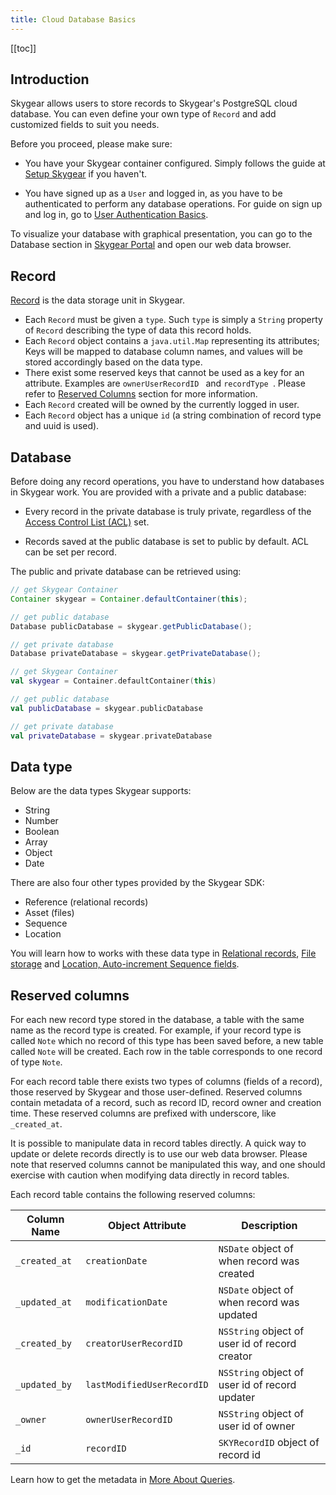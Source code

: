 ```yaml
---
title: Cloud Database Basics
---
```


[[toc]]


## Introduction

Skygear allows users to store records to Skygear's PostgreSQL cloud database.
You can even define your own type of `Record` and add customized fields to suit
you needs.

Before you proceed, please make sure:
- You have your Skygear container configured. Simply follows the guide at
[Setup Skygear][doc-setup-skygear] if you haven't.

- You have signed up as a `User` and logged in, as you have to be authenticated
to perform any database operations. For guide on sign up and log in, go to
[User Authentication Basics][doc-user-auth].

To visualize your database with graphical presentation, you can go to the Database section in [Skygear Portal][skygear-portal]
and open our web data browser.

## Record

[Record][api-record] is the data storage unit in Skygear.

- Each `Record` must be given a `type`. Such `type` is simply a `String` property of
`Record` describing the type of data this record holds.
- Each `Record` object contains a `java.util.Map` representing its attributes; Keys will be mapped to database column names, and values will be stored accordingly based
on the data type.
- There exist some reserved keys that cannot be used as a key for an attribute. Examples are `ownerUserRecordID ` and `recordType `. Please refer to [Reserved Columns][doc-reserved-columns] section for more information.
- Each `Record` created will be owned by the currently logged in user.
- Each `Record` object has a unique `id` (a string combination of record type and uuid is used).

## Database
Before doing any record operations, you have to understand how databases
in Skygear work. You are provided with a private and a public database:

- Every record in the private database is truly private, regardless of the [Access Control List (ACL)](https://docs.skygear.io/guides/cloud-db/acl-overview/android/) set.

- Records saved at the public database is set to public by default. ACL can be set per record.

The public and private database can be retrieved using:

```java
// get Skygear Container
Container skygear = Container.defaultContainer(this);

// get public database
Database publicDatabase = skygear.getPublicDatabase();

// get private database
Database privateDatabase = skygear.getPrivateDatabase();
```
```kotlin
// get Skygear Container
val skygear = Container.defaultContainer(this)

// get public database
val publicDatabase = skygear.publicDatabase

// get private database
val privateDatabase = skygear.privateDatabase
```

## Data type
Below are the data types Skygear supports:
- String
- Number
- Boolean
- Array
- Object
- Date

There are also four other types provided by the Skygear SDK:
- Reference (relational records)
- Asset (files)
- Sequence
- Location

You will learn how to works with these data type in [Relational records][doc-relational-record], [File storage][doc-files] and [Location, Auto-increment Sequence fields][doc-data-type].

## Reserved columns

For each new record type stored in the database, a table with the same name as the record type is created. For example, if your record type is called `Note` which no record of this type has been saved before, a new table called `Note`
will be created. Each row in the table corresponds to one record of type `Note`.

For each record table there exists two types of columns (fields of a record), those reserved by Skygear and those user-defined. Reserved columns contain metadata of a record, such as record ID, record owner and creation time. These reserved columns are prefixed with underscore, like `_created_at`.

It is possible to manipulate data in record tables directly. A quick
way to update or delete records directly is to use our web data
browser. Please note that reserved columns cannot be manipulated this
way, and one should exercise with caution when modifying data directly
in record tables.

Each record table contains the following reserved columns:

| Column Name   | Object Attribute           | Description                                     |
|---------------|----------------------------|-------------------------------------------------|
| `_created_at` | `creationDate`             | `NSDate` object of when record was created      |
| `_updated_at` | `modificationDate`         | `NSDate` object of when record was updated      |
| `_created_by` | `creatorUserRecordID`      | `NSString` object of user id of record creator  |
| `_updated_by` | `lastModifiedUserRecordID` | `NSString` object of user id of record updater  |
| `_owner`      | `ownerUserRecordID`        | `NSString` object of user id of owner           |
| `_id`         | `recordID`                 | `SKYRecordID` object of record id               |

Learn how to get the metadata in [More About Queries][doc-queries].

[doc-relational-record]: /guides/cloud-db/relational-records/android/
[doc-files]: /guides/cloud-db/files/android/
[doc-setup-skygear]: /guides/intro/quickstart/android/
[doc-queries]: /guides/cloud-db/queries/android/#getting-the-reserved-columns
[doc-user-auth]: /guides/auth/basics/android/
[doc-reserved-columns]: #reserved-columns
[doc-data-type]: /guides/cloud-db/data-types/android/
[skygear-portal]:https://portal.skygear.io/apps
[api-record]: https://docs.skygear.io/android/reference/latest/io/skygear/skygear/Record.html
